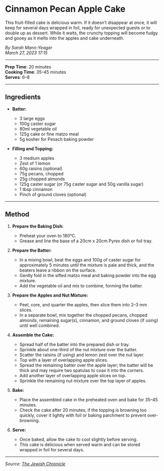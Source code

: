 # Cinnamon Pecan Apple Cake

This fruit-filled cake is delicious warm. If it doesn’t disappear at once, it will keep for several days wrapped in foil, ready for unexpected guests or to double up as dessert. While it waits, the crunchy topping will become fudgy and gooey as it melts into the apples and cake underneath.

*By Sarah Mann-Yeager*  
*March 27, 2023 17:15*

---

**Prep Time**: 20 minutes  
**Cooking Time**: 35–45 minutes  
**Serves**: 6–8

---

## Ingredients

- **Batter:**
  - 3 large eggs
  - 100g caster sugar
  - 80ml vegetable oil
  - 125g cake or fine matzo meal
  - 5g kosher for Pesach baking powder

- **Filling and Topping:**
  - 3 medium apples
  - Zest of 1 lemon
  - 60g raisins (optional)
  - 75g pecans, chopped
  - 25g chopped almonds
  - 125g caster sugar (or 75g caster sugar and 50g vanilla sugar)
  - 1 tbsp cinnamon
  - Pinch of ground cloves (optional)

---

## Method

1. **Prepare the Baking Dish:**
   - Preheat your oven to 180°C.
   - Grease and line the base of a 20cm x 20cm Pyrex dish or foil tray.

2. **Prepare the Batter:**
   - In a mixing bowl, beat the eggs and 100g of caster sugar for approximately 5 minutes until the mixture is pale and thick, and the beaters leave a ribbon on the surface.
   - Gently fold in the sifted matzo meal and baking powder into the egg mixture.
   - Add the vegetable oil and mix to combine, forming the batter.

3. **Prepare the Apples and Nut Mixture:**
   - Peel, core, and quarter the apples, then slice them into 2–3 mm slices.
   - In a separate bowl, mix together the chopped pecans, chopped almonds, remaining sugar(s), cinnamon, and ground cloves (if using) until well combined.

4. **Assemble the Cake:**
   - Spread half of the batter into the prepared dish or tray.
   - Sprinkle about one-third of the nut mixture over the batter.
   - Scatter the raisins (if using) and lemon zest over the nut layer.
   - Top with a layer of overlapping apple slices.
   - Spread the remaining batter over the apple layer; the batter will be thick and may require two spatulas to coax it into the corners.
   - Add another layer of overlapping apple slices on top.
   - Sprinkle the remaining nut mixture over the top layer of apples.

5. **Bake:**
   - Place the assembled cake in the preheated oven and bake for 35–45 minutes.
   - Check the cake after 20 minutes; if the topping is browning too quickly, cover it lightly with foil or baking parchment to prevent over-browning.

6. **Serve:**
   - Once baked, allow the cake to cool slightly before serving.
   - This cake is delicious when served warm and can be stored wrapped in foil for several days.

---

*Source: [The Jewish Chronicle](https://www.thejc.com/lets-eat/recipe/recipe-cinnamon-pecan-apple-cake-dpz8s010)*